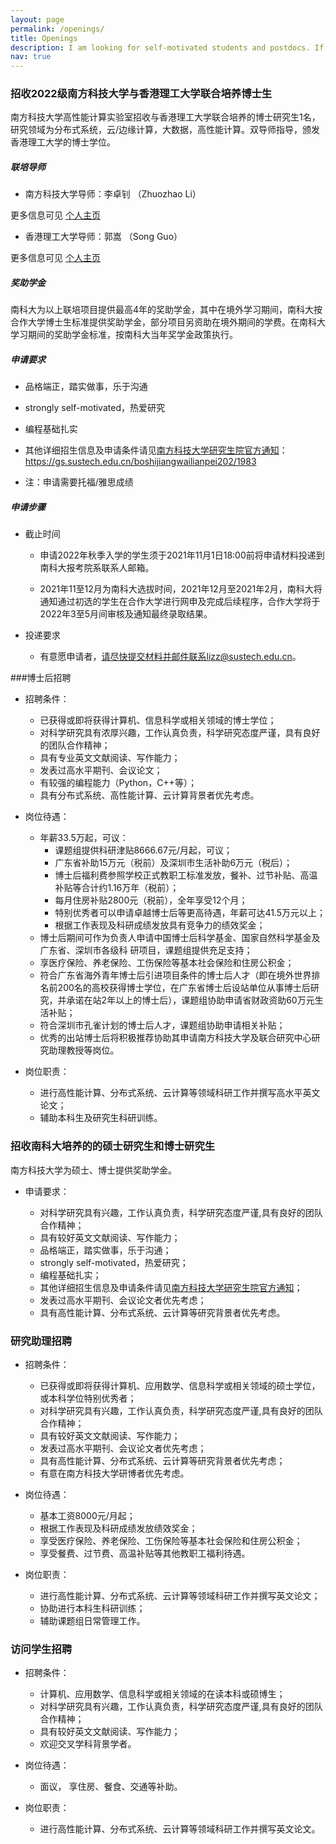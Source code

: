 ```yaml
---
layout: page
permalink: /openings/
title: Openings
description: I am looking for self-motivated students and postdocs. If you are interested in doing research about HPC, distributed system, and cloud computing with me, please [email](mailto:lizz@sustech.edu.cn) me your CV and a brief introduction of your research interests. 
nav: true
---
```


### 招收2022级南方科技大学与香港理工大学联合培养博士生

南方科技大学高性能计算实验室招收与香港理工大学联合培养的博士研究生1名，研究领域为分布式系统，云/边缘计算，大数据，高性能计算。双导师指导，颁发香港理工大学的博士学位。


##### 联培导师

- 南方科技大学导师：李卓钊 （Zhuozhao Li）

更多信息可见 [个人主页](https://zhuozhaoli.github.io/)


- 香港理工大学导师：郭嵩 （Song Guo）

更多信息可见 [个人主页](https://web.comp.polyu.edu.hk/cssongguo/)


##### 奖助学金

南科大为以上联培项目提供最高4年的奖助学金，其中在境外学习期间，南科大按合作大学博士生标准提供奖助学金，部分项目另资助在境外期间的学费。在南科大学习期间的奖助学金标准，按南科大当年奖学金政策执行。


##### 申请要求

- 品格端正，踏实做事，乐于沟通

- strongly self-motivated，热爱研究

- 编程基础扎实

- 其他详细招生信息及申请条件请见[南方科技大学研究生院官方通知](https://gs.sustech.edu.cn/boshijiangwailianpei202/1983)： https://gs.sustech.edu.cn/boshijiangwailianpei202/1983

- 注：申请需要托福/雅思成绩


##### 申请步骤

- 截止时间

    - 申请2022年秋季入学的学生须于2021年11月1日18:00前将申请材料投递到南科大报考院系联系人邮箱。

    - 2021年11至12月为南科大选拔时间，2021年12月至2021年2月，南科大将通知通过初选的学生在合作大学进行网申及完成后续程序，合作大学将于2022年3至5月间审核及通知最终录取结果。

- 投递要求

    - 有意愿申请者，请尽快提交材料并邮件联系lizz@sustech.edu.cn。


###博士后招聘

- 招聘条件：

	- 已获得或即将获得计算机、信息科学或相关领域的博士学位；
	- 对科学研究具有浓厚兴趣，工作认真负责，科学研究态度严谨，具有良好的团队合作精神；
	- 具有专业英文文献阅读、写作能力；
	- 发表过高水平期刊、会议论文；
	- 有较强的编程能力（Python，C++等）；
	- 具有分布式系统、高性能计算、云计算背景者优先考虑。

- 岗位待遇：

	- 年薪33.5万起，可议：
		- 课题组提供科研津贴8666.67元/月起，可议；
		- 广东省补助15万元（税前）及深圳市生活补助6万元（税后）；
		- 博士后福利费参照学校正式教职工标准发放，餐补、过节补贴、高温补贴等合计约1.16万年（税前）；
		- 每月住房补贴2800元（税前），全年享受12个月；
		- 特别优秀者可以申请卓越博士后等更高待遇，年薪可达41.5万元以上；
		- 根据工作表现及科研成绩发放具有竞争力的绩效奖金；
	- 博士后期间可作为负责人申请中国博士后科学基金、国家自然科学基金及广东省、深圳市各级科
	研项目，课题组提供充足支持；
	- 享医疗保险、养老保险、工伤保险等基本社会保险和住房公积金；
	- 符合广东省海外青年博士后引进项目条件的博士后人才（即在境外世界排名前200名的高校获得博士学位，在广东省博士后设站单位从事博士后研究，并承诺在站2年以上的博士后），课题组协助申请省财政资助60万元生活补贴；
	- 符合深圳市孔雀计划的博士后人才，课题组协助申请相关补贴；
	- 优秀的出站博士后将积极推荐协助其申请南方科技大学及联合研究中心研究助理教授等岗位。

- 岗位职责：

	- 进行高性能计算、分布式系统、云计算等领域科研工作并撰写高水平英文论文；
    - 辅助本科生及研究生科研训练。


### 招收南科大培养的的硕士研究生和博士研究生

南方科技大学为硕士、博士提供奖助学金。

- 申请要求：

	- 对科学研究具有兴趣，工作认真负责，科学研究态度严谨,具有良好的团队合作精神；
	- 具有较好英文文献阅读、写作能力；
	- 品格端正，踏实做事，乐于沟通；
	- strongly self-motivated，热爱研究；
	- 编程基础扎实；
	- 其他详细招生信息及申请条件请见[南方科技大学研究生院官方通知](https://gs.sustech.edu.cn/shuoshi2022)；
 	- 发表过高水平期刊、会议论文者优先考虑；
 	- 具有高性能计算、分布式系统、云计算等研究背景者优先考虑。


### 研究助理招聘

- 招聘条件：

	- 已获得或即将获得计算机、应用数学、信息科学或相关领域的硕士学位，或本科学位特别优秀者；
	- 对科学研究具有兴趣，工作认真负责，科学研究态度严谨,具有良好的团队合作精神；
	- 具有较好英文文献阅读、写作能力；
 	- 发表过高水平期刊、会议论文者优先考虑；
 	- 具有高性能计算、分布式系统、云计算等研究背景者优先考虑；
    - 有意在南方科技大学研博者优先考虑。

- 岗位待遇：
	- 基本工资8000元/月起；
	- 根据工作表现及科研成绩发放绩效奖金；
	- 享受医疗保险、养老保险、工伤保险等基本社会保险和住房公积金；
	- 享受餐费、过节费、高温补贴等其他教职工福利待遇。

- 岗位职责：
	- 进行高性能计算、分布式系统、云计算等领域科研工作并撰写英文论文；
	- 协助进行本科生科研训练；
	- 辅助课题组日常管理工作。


### 访问学生招聘

- 招聘条件：

	- 计算机、应用数学、信息科学或相关领域的在读本科或硕博生；
	- 对科学研究具有兴趣，工作认真负责，科学研究态度严谨,具有良好的团队合作精神；
	- 具有较好英文文献阅读、写作能力；
	- 欢迎交叉学科背景学者。

- 岗位待遇：
	- 面议， 享住房、餐食、交通等补助。

- 岗位职责：
	- 进行高性能计算、分布式系统、云计算等领域科研工作并撰写英文论文。